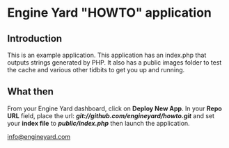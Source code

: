 Engine Yard "HOWTO" application
=============================

Introduction
------------

This is an example application. This application has an index.php that outputs strings generated by PHP. It also has a public images folder to test the cache and various other tidbits to get you up and running.


What then
---------
From your Engine Yard dashboard, click on **Deploy New App**. In your **Repo URL** field, place the url: ***git://github.com/engineyard/howto.git*** and set your **index file**  to ***public/index.php*** then launch the application.


info@engineyard.com
